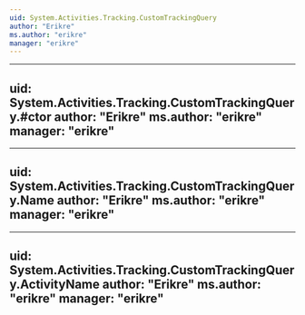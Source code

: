 ```yaml
---
uid: System.Activities.Tracking.CustomTrackingQuery
author: "Erikre"
ms.author: "erikre"
manager: "erikre"
---
```


---
uid: System.Activities.Tracking.CustomTrackingQuery.#ctor
author: "Erikre"
ms.author: "erikre"
manager: "erikre"
---

---
uid: System.Activities.Tracking.CustomTrackingQuery.Name
author: "Erikre"
ms.author: "erikre"
manager: "erikre"
---

---
uid: System.Activities.Tracking.CustomTrackingQuery.ActivityName
author: "Erikre"
ms.author: "erikre"
manager: "erikre"
---
